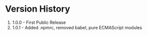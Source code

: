 # Version History

1. 1.0.0 - First Public Release
2. 1.0.1 - Added .npmrc, removed babel, pure ECMAScript modules